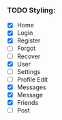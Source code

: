 ### TODO Styling:
- [x] Home
- [x] Login
- [x] Register
- [ ] Forgot
- [ ] Recover
- [x] User
- [ ] Settings
- [ ] Profile Edit
- [x] Messages
- [x] Message
- [x] Friends
- [ ] Post